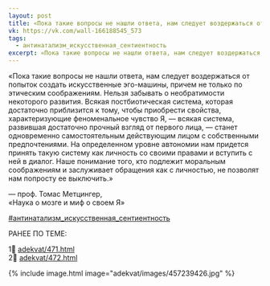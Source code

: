 ```yaml
---
layout: post
title: «Пока такие вопросы не нашли ответа, нам следует воздержаться от попыток создать искусственные эго-машины...»
vk: https://vk.com/wall-166188545_573
tags:
  - антинатализм_искусственная_сентиентность
excerpt: «Пока такие вопросы не нашли ответа, нам следует воздержаться от попыток создать искусственные эго-машины, причем не только по этическим соображениям. Нельзя забывать о необратимости некоторого развития. Всякая постбиотическая система, которая достаточно приблизится к тому, чтобы приобрести свойства, характеризующие феноменальное чувство Я, — всякая система ...
---
```

«Пока такие вопросы не нашли ответа, нам следует воздержаться от попыток создать искусственные эго-машины, причем не только по этическим соображениям. Нельзя забывать о необратимости некоторого развития. Всякая постбиотическая система, которая достаточно приблизится к тому, чтобы приобрести свойства, характеризующие феноменальное чувство Я, — всякая система, развившая достаточно прочный взгляд от первого лица, — станет одновременно самостоятельным действующим лицом с собственными предпочтениями. На определенном уровне автономии нам придется принять такую систему как личность со своими правами и вступить с ней в диалог. Наше понимание того, кто подлежит моральным соображениям и заслуживает обращения как с личностью, не позволят нам попросту ее выключить.»

— проф. Томас Метцингер,<br>
«Наука о мозге и миф о своем Я»

[#антинатализм_искусственная_сентиентность](poisk.html#антинатализм_искусственная_сентиентность)

РАНЕЕ ПО ТЕМЕ: 

1⃣ [adekvat/471.html](../adekvat/471.html)<br>
2⃣ [adekvat/472.html](../adekvat/472.html)

{% include image.html image="adekvat/images/457239426.jpg" %}